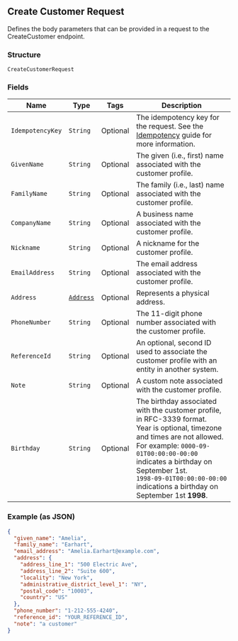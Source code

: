 ## Create Customer Request

Defines the body parameters that can be provided in a request to the
CreateCustomer endpoint.

### Structure

`CreateCustomerRequest`

### Fields

| Name | Type | Tags | Description |
|  --- | --- | --- | --- |
| `IdempotencyKey` | `String` | Optional | The idempotency key for the request. See the<br>[Idempotency](https://developer.squareup.com/docs/working-with-apis/idempotency) guide for more information. |
| `GivenName` | `String` | Optional | The given (i.e., first) name associated with the customer profile. |
| `FamilyName` | `String` | Optional | The family (i.e., last) name associated with the customer profile. |
| `CompanyName` | `String` | Optional | A business name associated with the customer profile. |
| `Nickname` | `String` | Optional | A nickname for the customer profile. |
| `EmailAddress` | `String` | Optional | The email address associated with the customer profile. |
| `Address` | [`Address`](/doc/models/address.md) | Optional | Represents a physical address. |
| `PhoneNumber` | `String` | Optional | The 11-digit phone number associated with the customer profile. |
| `ReferenceId` | `String` | Optional | An optional, second ID used to associate the customer profile with an<br>entity in another system. |
| `Note` | `String` | Optional | A custom note associated with the customer profile. |
| `Birthday` | `String` | Optional | The birthday associated with the customer profile, in RFC-3339 format.<br>Year is optional, timezone and times are not allowed.<br>For example: `0000-09-01T00:00:00-00:00` indicates a birthday on September 1st.<br>`1998-09-01T00:00:00-00:00` indications a birthday on September 1st __1998__. |

### Example (as JSON)

```json
{
  "given_name": "Amelia",
  "family_name": "Earhart",
  "email_address": "Amelia.Earhart@example.com",
  "address": {
    "address_line_1": "500 Electric Ave",
    "address_line_2": "Suite 600",
    "locality": "New York",
    "administrative_district_level_1": "NY",
    "postal_code": "10003",
    "country": "US"
  },
  "phone_number": "1-212-555-4240",
  "reference_id": "YOUR_REFERENCE_ID",
  "note": "a customer"
}
```

